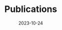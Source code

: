 ---
title: Publications
date: 2023-10-24
type: landing

sections:
  - block: markdown
    id: publications
    content:
      title: '📚 Publications'
      subtitle: ''
      text: |-
        Check out my work on [Google Scholar](https://scholar.google.com/citations?user=RhThiI8AAAAJ&hl=en)
    design:
      columns: '1'
---